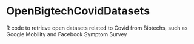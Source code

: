 # OpenBigtechCovidDatasets
R code to retrieve open datasets related to Covid from Biotechs, such as Google Mobility and Facebook Symptom Survey
